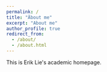 ```yaml
---
permalink: /
title: "Äbout me"
excerpt: "About me"
author_profile: true
redirect_from: 
  - /about/
  - /about.html
---
```


This is Erik Lie's academic homepage.
